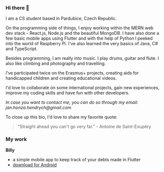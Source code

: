 ### Hi there 👋

I am a CS student based in Pardubice, Czech Republic.

On the programming side of things, I enjoy working within the MERN web dev stack - React.js, Node.js and the beautiful MongoDB. I have also done a few basic mobile apps using Flutter and with the help of Python I peeked into the world of Raspberry Pi. I've also learned the very basics of Java, C# and TypeScript.

Besides programming, I am really into music. I play drums, guitar and flute. I also like climbing and photography and travelling.

I've participated twice on the Erasmus+ projects, creating aids for handicapped children and creating educational videos.

I'd love to collaborate on some international projects, gain new experiences, improve my coding skills and have fun with other developers.

_In case you want to contact me, you can do so through my email: jan.honza.hendrych@gmail.com_

To close up this bio, I'd love to share my favorite quote:
>“Straight ahead you can't go very far." - Antoine de Saint-Exupéry

### My work
**Billy**
- a simple mobile app to keep track of your debts made in Flutter
- [download for Android](https://drive.google.com/file/d/1FQGEjjnsTLquKWnKXiiz-81wxIfobuMd/view?usp=sharing)
